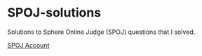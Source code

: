 # SPOJ-solutions
Solutions to Sphere Online Judge (SPOJ) questions that I solved.


[SPOJ Account](https://www.spoj.com/users/shm_dsgn/)
